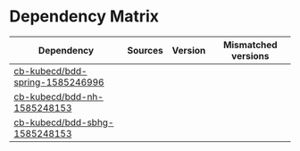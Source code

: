 # Dependency Matrix

Dependency | Sources | Version | Mismatched versions
---------- | ------- | ------- | -------------------
[cb-kubecd/bdd-spring-1585246996](https://github.com/cb-kubecd/bdd-spring-1585246996.git) |  | []() | 
[cb-kubecd/bdd-nh-1585248153](https://github.com/cb-kubecd/bdd-nh-1585248153.git) |  | []() | 
[cb-kubecd/bdd-sbhg-1585248153](https://github.com/cb-kubecd/bdd-sbhg-1585248153.git) |  | []() | 
